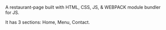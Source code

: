 A restaurant-page built with HTML, CSS, JS, & WEBPACK module bundler for JS.

It has 3 sections: Home, Menu, Contact.